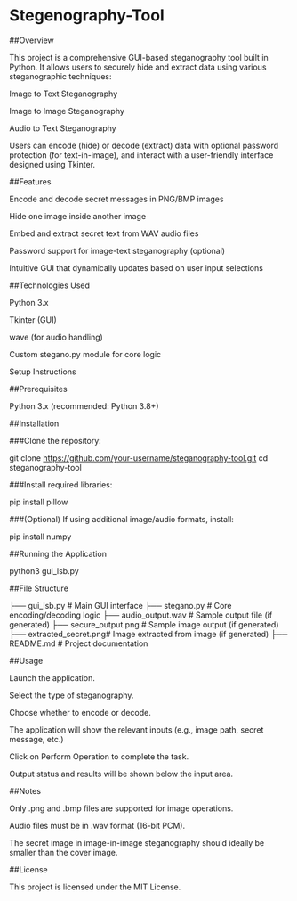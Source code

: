 # Stegenography-Tool

##Overview

This project is a comprehensive GUI-based steganography tool built in Python. It allows users to securely hide and extract data using various steganographic techniques:

Image to Text Steganography

Image to Image Steganography

Audio to Text Steganography

Users can encode (hide) or decode (extract) data with optional password protection (for text-in-image), and interact with a user-friendly interface designed using Tkinter.

##Features

Encode and decode secret messages in PNG/BMP images

Hide one image inside another image

Embed and extract secret text from WAV audio files

Password support for image-text steganography (optional)

Intuitive GUI that dynamically updates based on user input selections

##Technologies Used

Python 3.x

Tkinter (GUI)

wave (for audio handling)

Custom stegano.py module for core logic

Setup Instructions

##Prerequisites

Python 3.x (recommended: Python 3.8+)

##Installation

###Clone the repository:

git clone https://github.com/your-username/steganography-tool.git
cd steganography-tool

###Install required libraries:

pip install pillow

###(Optional) If using additional image/audio formats, install:

pip install numpy

##Running the Application

python3 gui_lsb.py

##File Structure

├── gui_lsb.py          # Main GUI interface
├── stegano.py          # Core encoding/decoding logic
├── audio_output.wav    # Sample output file (if generated)
├── secure_output.png   # Sample image output (if generated)
├── extracted_secret.png# Image extracted from image (if generated)
├── README.md           # Project documentation

##Usage

Launch the application.

Select the type of steganography.

Choose whether to encode or decode.

The application will show the relevant inputs (e.g., image path, secret message, etc.)

Click on Perform Operation to complete the task.

Output status and results will be shown below the input area.

##Notes

Only .png and .bmp files are supported for image operations.

Audio files must be in .wav format (16-bit PCM).

The secret image in image-in-image steganography should ideally be smaller than the cover image.

##License

This project is licensed under the MIT License.

